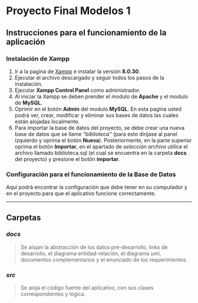 # Proyecto Final Modelos 1

## Instrucciones para el funcionamiento de la aplicación

### Instalación de Xampp

1. Ir a la pagina de [Xampp](https://www.google.com/url?sa=t&rct=j&q=&esrc=s&source=web&cd=&cad=rja&uact=8&ved=2ahUKEwiDoujBvrKLAxUrTDABHWl2OqwQmuEJegQIDRAB&url=https%3A%2F%2Fwww.apachefriends.org%2Fes%2Fdownload.html&usg=AOvVaw2MTR-3Oi4uQnt6xgaEM9p2&opi=89978449) e instalar la versión **8.0.30**.
2. Ejecutar el archivo descargado y seguir todos los pasos de la instalación.
3. Ejecutar **Xampp Control Panel** como administrador.
4. Al iniciar la Xampp se deben prender el modulo de **Apache** y el modulo de **MySQL**.
5. Oprimir en el botón **Admin** del modulo **MySQL**. En esta pagina usted podrá ver, crear, modificar y eliminar sus bases de datos las cuales están alojadas localmente.
6. Para importar la base de datos del proyecto, se debe crear una nueva base de datos que se llame *"biblioteca"* (para esto diríjase al panel izquierdo y oprima el botón **Nueva**). Posteriormente, en la parte superior oprima el botón **Importar**, en el apartado de *selección archivo* utilice el archivo llamado biblioteca.sql (el cual se encuentra en la carpeta **docs** del proyecto) y presione el botón **importar**.

### Configuración para el funcionamiento de la Base de Datos

Aquí podrá encontrar la configuración que debe tener en su computador y en el proyecto para que el aplicativo funcione correctamente.

---

## Carpetas
### *docs* 
> Se alojan la abstracción de los datos pre-desarrollo, links de desarrollo, el diagrama entidad-relación, el diagrama uml, documentos complementarios y el enunciado de los requerimientos.

### *src*
> Se aloja el código fuente del aplicativo, con sus clases correspondientes y lógica.